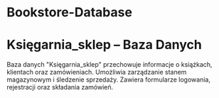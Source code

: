 # Bookstore-Database
# Księgarnia_sklep – Baza Danych

Baza danych "Księgarnia_sklep" przechowuje informacje o książkach, klientach oraz zamówieniach. Umożliwia zarządzanie stanem magazynowym i śledzenie sprzedaży. Zawiera formularze logowania, rejestracji oraz składania zamówień.
